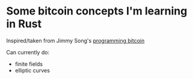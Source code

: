 # Some bitcoin concepts I'm learning in Rust

Inspired/taken from Jimmy Song's [programming bitcoin](https://github.com/jimmysong/programmingbitcoin/)

Can currently do:
* finite fields
* elliptic curves